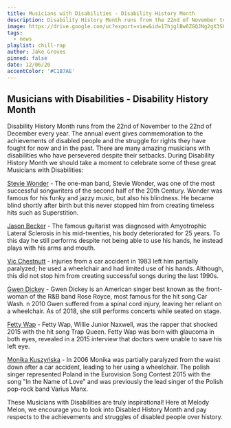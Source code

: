 ```yaml
---
title: Musicians with Disabilities - Disability History Month
description: Disability History Month runs from the 22nd of November to the 22nd of December every year. The annual event gives commemoration to the achievements
image: https://drive.google.com/uc?export=view&id=17hjglBw6ZGQJNg2gX3SH_8wuOt7AC6Ec
tags:
  - news
playlist: chill-rap
author: Jake Groves
pinned: false
date: 12/06/20
accentColor: '#C1B7AE'
---
```


## Musicians with Disabilities - Disability History Month
Disability History Month runs from the 22nd of November to the 22nd of December every year. The annual event gives commemoration to the achievements of disabled people and the struggle for rights they have fought for now and in the past. There are many amazing musicians with disabilities who have persevered despite their setbacks. During Disability History Month we should take a moment to celebrate some of these great Musicians with Disabilities:

<a href="https://open.spotify.com/artist/7guDJrEfX3qb6FEbdPA5qi?si=oEo-6LkeT0O5X4BlIPWhnA">Stevie Wonder</a> - The one-man band, Stevie Wonder, was one of the most successful songwriters of the second half of the 20th Century. Wonder was famous for his funky and jazzy music, but also his blindness. He became blind shortly after birth but this never stopped him from creating timeless hits such as Superstition.

<a href="https://open.spotify.com/artist/0A4Z1qNp3lGWa9VI66M67D?si=PMVEoWYdRMGOzV9bZQX1sA">Jason Becker</a> - The famous guitarist was diagnosed with Amyotrophic Lateral Sclerosis in his mid-twenties, his body deteriorated for 25 years. To this day he still performs despite not being able to use his hands, he instead plays with his arms and mouth.

<a href="https://open.spotify.com/artist/7EFfGZiKL1Ud3cspnlMq4H?si=H3XD5YCmRFe7XXJRpqr-lA">Vic Chestnutt</a> - injuries from a car accident in 1983 left him partially paralyzed; he used a wheelchair and had limited use of his hands. Although, this did not stop him from creating successful songs during the last 1990s.

<a href="https://open.spotify.com/artist/1OxJzMLmR9l5zPLap9OxuO?si=ZeNTmdYNQCCd7_nR3K31dQ">Gwen Dickey</a> - Gwen Dickey is an American singer best known as the front-woman of the R&B band Rose Royce, most famous for the hit song Car Wash. n 2010 Gwen suffered from a spinal cord injury, leaving her reliant on a wheelchair. As of 2018, she still performs concerts while seated on stage.

<a href="https://open.spotify.com/artist/6PXS4YHDkKvl1wkIl4V8DL?si=Tf8sFrrbSXOmuAeZS2gdBw">Fetty Wap</a> - Fetty Wap, Willie Junior Naxwell, was the rapper that shocked 2015 with the hit song Trap Queen. Fetty Wap was born with glaucoma in both eyes, revealed in a 2015 interview that doctors were unable to save his left eye.

<a href="https://open.spotify.com/artist/4kvU3m0xxMp46f0tlYWrOH?si=i0-1oYWkR0qvNryCo_UTgg">Monika Kuszyńska</a> - In 2006 Monika was partially paralyzed from the waist down after a car accident, leading to her using a wheelchair. The polish singer represented Poland in the Eurovision Song Contest 2015 with the song "In the Name of Love" and was previously the lead singer of the Polish pop-rock band Varius Manx. 

These Musicians with Disabilities are truly inspirational! Here at Melody Melon, we encourage you to look into Disabled History Month and pay respects to the achievements and struggles of disabled people over history.